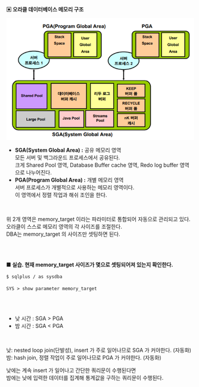 **▣ 오라클 데이터베이스 메모리 구조**

<img src="https://github.com/corvina1208/Oracle_Admin/blob/main/2_%EB%A9%94%EB%AA%A8%EB%A6%AC%EA%B5%AC%EC%A1%B0.png">

- **SGA(System Global Area) :** 공유 메모리 영역  
모든 서버 및 백그라운드 프로세스에서 공유된다.   
크게 Shared Pool 영역, Database Buffer cache 영역, Redo log buffer 영역으로 나누어진다.  
- **PGA(Program Global Area) :** 개별 메모리 영역  
서버 프로세스가 개별적으로 사용하는 메모리 영역이다.  
이 영역에서 정렬 작업과 해쉬 조인을 한다.  

<br/>

위 2개 영역은 memory_target 이라는 파라미터로 통합되어 자동으로 관리되고 있다.    
오라클이 스스로 메모리 영역의 각 사이즈를 조절한다.  
DBA는 memory_target 의 사이즈만 셋팅하면 된다.  

<br/>
<br/>

**■ 실습. 현재 memory_target 사이즈가 몇으로 셋팅되어져 있는지 확인한다.**
```
$ sqlplus / as sysdba

SYS > show parameter memory_target
```

<br/>
<br/>

- 낮 시간 : SGA > PGA
- 밤 시간 : SGA < PGA

<br/>

낮: nested loop join(단발성), insert 가 주로 일어나므로 SGA 가 커야한다. (자동화)  
밤: hash join, 정렬 작업이 주로 일어나므로 PGA 가 커야한다. (자동화)

낮에는 계속 insert 가 일어나고 간단한 쿼리문이 수행된다면  
밤에는 낮에 입력한 데이터를 집계해 통계값을 구하는 쿼리문이 수행된다.

<br/>
<br/>

